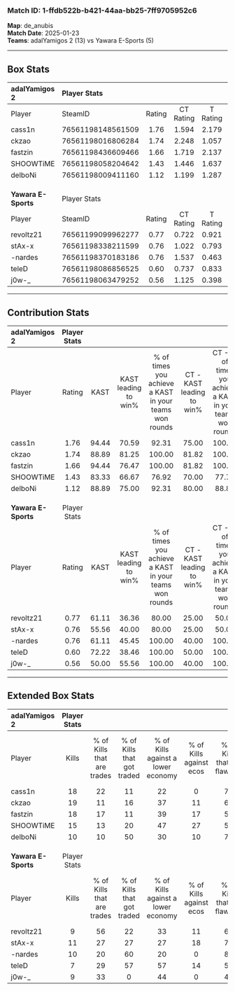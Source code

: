 ### Match ID: 1-ffdb522b-b421-44aa-bb25-7ff9705952c6  
**Map**: de_anubis  
**Match Date**: 2025-01-23  
**Teams**: adalYamigos 2 (13) vs Yawara E-Sports (5)  

---  

## Box Stats  

| **adalYamigos 2**   | Player Stats      |        |           |          |       |       |       |         |        |      |     |
| :- | :- | :-: | :-: | :-: | :-: | :-: | :-: | :-: | :-: | :-: | :-: |
| Player              | SteamID           | Rating | CT Rating | T Rating | KAST  |  ADR  | Kills | Assists | Deaths | K/D  | HS% |
| cass1n              | 76561198148561509 |  1.76  |   1.594   |  2.179   | 94.44 | 89.5  |  18   |    6    |   6    | 3.00 | 55  |
| ckzao               | 76561198016806284 |  1.74  |   2.248   |  1.057   | 88.89 | 98.3  |  19   |    8    |   8    | 2.38 | 68  |
| fastzin             | 76561198436609466 |  1.66  |   1.719   |  2.137   | 94.44 | 100.4 |  18   |    4    |   10   | 1.80 | 33  |
| SHOOWTiME           | 76561198058204642 |  1.43  |   1.446   |  1.637   | 83.33 | 90.7  |  15   |    8    |   10   | 1.50 | 53  |
| delboNi             | 76561198009411160 |  1.12  |   1.199   |  1.287   | 88.89 | 74.1  |  10   |    8    |   12   | 0.83 | 40  |
|                     |                   |        |           |          |       |       |       |         |        |      |     |
|                     |                   |        |           |          |       |       |       |         |        |      |     |
|                     |                   |        |           |          |       |       |       |         |        |      |     |
| **Yawara E-Sports** | Player Stats      |        |           |          |       |       |       |         |        |      |     |
| Player              | SteamID           | Rating | CT Rating | T Rating | KAST  |  ADR  | Kills | Assists | Deaths | K/D  | HS% |
| revoltz21           | 76561199099962277 |  0.77  |   0.722   |  0.921   | 61.11 | 70.0  |   9   |    3    |   14   | 0.64 | 66  |
| stAx-x              | 76561198338211599 |  0.76  |   1.022   |  0.793   | 55.56 | 73.8  |  11   |    6    |   17   | 0.65 | 45  |
| -nardes             | 76561198370183186 |  0.76  |   1.537   |  0.463   | 61.11 | 63.0  |  10   |    3    |   15   | 0.67 | 30  |
| teleD               | 76561198086856525 |  0.60  |   0.737   |  0.833   | 72.22 | 56.1  |   7   |    6    |   18   | 0.39 | 42  |
| j0w-_               | 76561198063479252 |  0.56  |   1.125   |  0.398   | 50.00 | 53.5  |   9   |    1    |   16   | 0.56 | 55  |
---  

## Contribution Stats  

| **adalYamigos 2**   | Player Stats |       |                      |                                                        |                           |                                                             |                          |                                                            |
| :- | :-: | :-: | :-: | :-: | :-: | :-: | :-: | :-: |
| Player              |    Rating    | KAST  | KAST leading to win% | % of times you achieve a KAST in your teams won rounds | CT - KAST leading to win% | CT - % of times you achieve a KAST in your teams won rounds | T - KAST leading to win% | T - % of times you achieve a KAST in your teams won rounds |
| cass1n              |     1.76     | 94.44 |        70.59         |                         92.31                          |           75.00           |                           100.00                            |          60.00           |                           75.00                            |
| ckzao               |     1.74     | 88.89 |        81.25         |                         100.00                         |           81.82           |                           100.00                            |          80.00           |                           100.00                           |
| fastzin             |     1.66     | 94.44 |        76.47         |                         100.00                         |           81.82           |                           100.00                            |          66.67           |                           100.00                           |
| SHOOWTiME           |     1.43     | 83.33 |        66.67         |                         76.92                          |           70.00           |                            77.78                            |          60.00           |                           75.00                            |
| delboNi             |     1.12     | 88.89 |        75.00         |                         92.31                          |           80.00           |                            88.89                            |          66.67           |                           100.00                           |
|                     |              |       |                      |                                                        |                           |                                                             |                          |                                                            |
|                     |              |       |                      |                                                        |                           |                                                             |                          |                                                            |
|                     |              |       |                      |                                                        |                           |                                                             |                          |                                                            |
| **Yawara E-Sports** | Player Stats |       |                      |                                                        |                           |                                                             |                          |                                                            |
| Player              |    Rating    | KAST  | KAST leading to win% | % of times you achieve a KAST in your teams won rounds | CT - KAST leading to win% | CT - % of times you achieve a KAST in your teams won rounds | T - KAST leading to win% | T - % of times you achieve a KAST in your teams won rounds |
| revoltz21           |     0.77     | 61.11 |        36.36         |                         80.00                          |           25.00           |                            50.00                            |          42.86           |                           100.00                           |
| stAx-x              |     0.76     | 55.56 |        40.00         |                         80.00                          |           25.00           |                            50.00                            |          50.00           |                           100.00                           |
| -nardes             |     0.76     | 61.11 |        45.45         |                         100.00                         |           40.00           |                           100.00                            |          50.00           |                           100.00                           |
| teleD               |     0.60     | 72.22 |        38.46         |                         100.00                         |           50.00           |                           100.00                            |          33.33           |                           100.00                           |
| j0w-_               |     0.56     | 50.00 |        55.56         |                         100.00                         |           40.00           |                           100.00                            |          75.00           |                           100.00                           |
---  

## Extended Box Stats  

| **adalYamigos 2**   | Player Stats |                            |                            |                                    |                         |                              |                                 |        |                             |                                     |                          |                               |                            |
| :- | :-: | :-: | :-: | :-: | :-: | :-: | :-: | :-: | :-: | :-: | :-: | :-: | :-: |
| Player              |    Kills     | % of Kills that are trades | % of Kills that got traded | % of Kills against a lower economy | % of Kills against ecos | % of Kills that are flawless | % of Kills that are close duels | Deaths | % of Deaths that get traded | % of Deaths against a lower economy | % of Deaths against ecos | % of Deaths that are flawless | % of Deaths that are close |
| cass1n              |      18      |             22             |             11             |                 22                 |            0            |              72              |                6                |   6    |             17              |                 33                  |            0             |              83               |             0              |
| ckzao               |      19      |             11             |             16             |                 37                 |           11            |              63              |                0                |   8    |             38              |                 13                  |            0             |              75               |             0              |
| fastzin             |      18      |             17             |             11             |                 39                 |           17            |              56              |                6                |   10   |             60              |                 30                  |            0             |              60               |             0              |
| SHOOWTiME           |      15      |             13             |             20             |                 47                 |           27            |              53              |               13                |   10   |             20              |                 20                  |            0             |              70               |             20             |
| delboNi             |      10      |             10             |             50             |                 30                 |           10            |              70              |                0                |   12   |             25              |                 25                  |            0             |              50               |             25             |
|                     |              |                            |                            |                                    |                         |                              |                                 |        |                             |                                     |                          |                               |                            |
|                     |              |                            |                            |                                    |                         |                              |                                 |        |                             |                                     |                          |                               |                            |
|                     |              |                            |                            |                                    |                         |                              |                                 |        |                             |                                     |                          |                               |                            |
| **Yawara E-Sports** | Player Stats |                            |                            |                                    |                         |                              |                                 |        |                             |                                     |                          |                               |                            |
| Player              |    Kills     | % of Kills that are trades | % of Kills that got traded | % of Kills against a lower economy | % of Kills against ecos | % of Kills that are flawless | % of Kills that are close duels | Deaths | % of Deaths that get traded | % of Deaths against a lower economy | % of Deaths against ecos | % of Deaths that are flawless | % of Deaths that are close |
| revoltz21           |      9       |             56             |             22             |                 33                 |           11            |              67              |               22                |   14   |             21              |                 14                  |            0             |              50               |             7              |
| stAx-x              |      11      |             27             |             27             |                 27                 |           18            |              73              |                0                |   17   |             18              |                 24                  |            6             |              59               |             6              |
| -nardes             |      10      |             20             |             60             |                 20                 |            0            |              80              |                0                |   15   |              7              |                 20                  |            0             |              67               |             7              |
| teleD               |      7       |             29             |             57             |                 57                 |           14            |              57              |               14                |   18   |             33              |                 22                  |            6             |              72               |             6              |
| j0w-_               |      9       |             33             |             0              |                 44                 |            0            |              44              |               22                |   16   |             13              |                 13                  |            0             |              63               |             0              |
